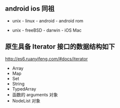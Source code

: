 ## android ios 同祖

- unix - linux - android - android rom

- unix - freeBSD - darwin - iOS Mac

## 原生具备 Iterator 接口的数据结构如下
<http://es6.ruanyifeng.com/#docs/iterator>
- Array
- Map
- Set
- String
- TypedArray
- 函数的 arguments 对象
- NodeList 对象